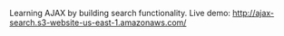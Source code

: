 Learning AJAX by building search functionality. Live demo: http://ajax-search.s3-website-us-east-1.amazonaws.com/
